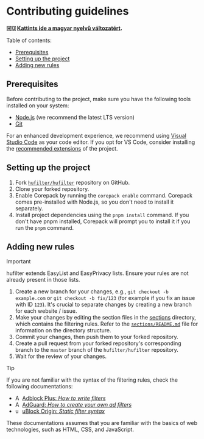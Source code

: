 <!-- omit in toc -->
# Contributing guidelines

**🇭🇺 [Kattints ide a magyar nyelvű változatért][hu-version].**

Table of contents:

- [Prerequisites](#prerequisites)
- [Setting up the project](#setting-up-the-project)
- [Adding new rules](#adding-new-rules)

## Prerequisites

Before contributing to the project, make sure you have the following tools installed on your system:

- [Node.js][nodejs-download-link] (we recommend the latest LTS version)
- [Git][git-download-link]

For an enhanced development experience, we recommend using [Visual Studio Code][vscode-download-link] as your code
editor. If you opt for VS Code, consider installing the [recommended extensions][recommended-vscode-extensions] of the
project.

## Setting up the project

1. Fork [`hufilter/hufilter`][hufilter-repo] repository on GitHub.
2. Clone your forked repository.
3. Enable Corepack by running the `corepack enable` command. Corepack comes pre-installed with Node.js, so you don't
   need to install it separately.
4. Install project dependencies using the `pnpm install` command. If you don't have pnpm installed,
   Corepack will prompt you to install it if you run the `pnpm` command.

## Adding new rules

> [!IMPORTANT]
> hufilter extends EasyList and EasyPrivacy lists. Ensure your rules are not already present in those lists.

1. Create a new branch for your changes, e.g., `git checkout -b example.com` or `git checkout -b fix/123` (for example
   if you fix an issue with ID `123`). It's crucial to separate changes by creating a new branch for each
   website / issue.
2. Make your changes by editing the section files in the [sections][sections-directory] directory, which contains the
   filtering rules. Refer to the [`sections/README.md`][sections-readme] file for information on the directory
   structure.
3. Commit your changes, then push them to your forked repository.
4. Create a pull request from your forked repository's corresponding branch to the `master` branch of the
   `hufilter/hufilter` repository.
5. Wait for the review of your changes.

<!--markdownlint-disable MD013-->
> [!TIP]
> If you are not familiar with the syntax of the filtering rules, check the following documentations:
>
> - <img src="https://cdn.adguard.com/website/github.com/AGLint/abp_logo.svg" width="14px" alt="Adblock Plus logo"> [Adblock Plus: *How to write filters*][abp-filters]
> - <img src="https://cdn.adguard.com/website/github.com/AGLint/adg_logo.svg" width="14px" alt="AdGuard logo"> [AdGuard: *How to create your own ad filters*][adg-filters]
> - <img src="https://cdn.adguard.com/website/github.com/AGLint/ubo_logo.svg" width="14px" alt="uBlock Origin logo"> [uBlock Origin: *Static filter syntax*][ubo-filters]
>
> These documentations assumes that you are familiar with the basics of web technologies, such as HTML, CSS, and JavaScript.
<!--markdownlint-enable MD013-->

[abp-filters]: https://help.adblockplus.org/hc/en-us/articles/360062733293
[adg-filters]: https://kb.adguard.com/en/general/how-to-create-your-own-ad-filters
[git-download-link]: https://git-scm.com/downloads
[hu-version]: https://github.com/hufilter/hufilter/blob/master/CONTRIBUTING.hu.md
[hufilter-repo]: https://github.com/hufilter/hufilter
[nodejs-download-link]: https://nodejs.org/en/download/
[recommended-vscode-extensions]: https://github.com/hufilter/hufilter/blob/master/.vscode/extensions.json
[sections-directory]: https://github.com/hufilter/hufilter/blob/master/sections/
[sections-readme]: https://github.com/hufilter/hufilter/blob/master/sections/README.md
[ubo-filters]: https://github.com/gorhill/uBlock/wiki/Static-filter-syntax
[vscode-download-link]: https://code.visualstudio.com/download
